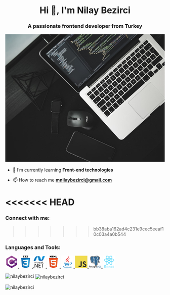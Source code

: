 <h1 align="center">Hi 👋, I'm Nilay Bezirci</h1>
<h3 align="center">A passionate frontend developer from Turkey</h3>

<p align="left"> <img src="pxfuel.jpg" alt="nilaybezirci" /> </p>

- 🌱 I’m currently learning **Front-end technologies**

- 📫 How to reach me **mnilaybezirci@gmail.com**

# <<<<<<< HEAD

<h3 align="left">Connect with me:</h3>
<p align="left">
</p>

> > > > > > > bb38aba162ad4c231e9cec5eeaf10c03a4a0b544

<h3 align="left">Languages and Tools:</h3>
<p align="left"> <a href="https://www.w3schools.com/cs/" target="_blank" rel="noreferrer"> <img src="https://raw.githubusercontent.com/devicons/devicon/master/icons/csharp/csharp-original.svg" alt="csharp" width="40" height="40"/> </a> <a href="https://www.w3schools.com/css/" target="_blank" rel="noreferrer"> <img src="https://raw.githubusercontent.com/devicons/devicon/master/icons/css3/css3-original-wordmark.svg" alt="css3" width="40" height="40"/> </a> <a href="https://dotnet.microsoft.com/" target="_blank" rel="noreferrer"> <img src="https://raw.githubusercontent.com/devicons/devicon/master/icons/dot-net/dot-net-original-wordmark.svg" alt="dotnet" width="40" height="40"/> </a> <a href="https://www.w3.org/html/" target="_blank" rel="noreferrer"> <img src="https://raw.githubusercontent.com/devicons/devicon/master/icons/html5/html5-original-wordmark.svg" alt="html5" width="40" height="40"/> </a> <a href="https://www.java.com" target="_blank" rel="noreferrer"> <img src="https://raw.githubusercontent.com/devicons/devicon/master/icons/java/java-original.svg" alt="java" width="40" height="40"/> </a> <a href="https://developer.mozilla.org/en-US/docs/Web/JavaScript" target="_blank" rel="noreferrer"> <img src="https://raw.githubusercontent.com/devicons/devicon/master/icons/javascript/javascript-original.svg" alt="javascript" width="40" height="40"/> </a> <a href="https://www.postgresql.org" target="_blank" rel="noreferrer"> <img src="https://raw.githubusercontent.com/devicons/devicon/master/icons/postgresql/postgresql-original-wordmark.svg" alt="postgresql" width="40" height="40"/> </a> <a href="https://reactjs.org/" target="_blank" rel="noreferrer"> <img src="https://raw.githubusercontent.com/devicons/devicon/master/icons/react/react-original-wordmark.svg" alt="react" width="40" height="40"/> </a> </p>

<p><img align="left" src="https://github-readme-stats.vercel.app/api/top-langs?username=nilaybezirci&show_icons=true&locale=en&layout=compact" alt="nilaybezirci" /></p>

<p>&nbsp;<img align="center" src="https://github-readme-stats.vercel.app/api?username=nilaybezirci&show_icons=true&locale=en" alt="nilaybezirci" /></p>

<p><img align="center" src="https://github-readme-streak-stats.herokuapp.com/?user=nilaybezirci&" alt="nilaybezirci" /></p>
